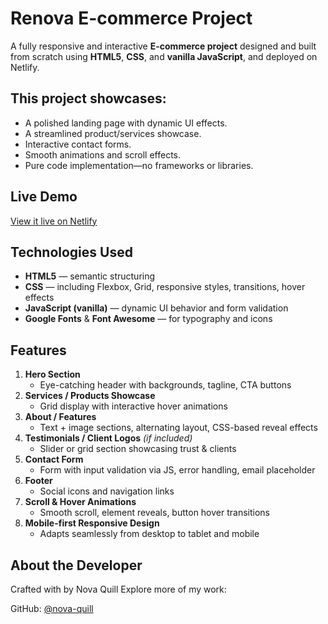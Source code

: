 # Renova E-commerce Project

A fully responsive and interactive **E-commerce project** designed and built from scratch using **HTML5**, **CSS**, and **vanilla JavaScript**, and deployed on Netlify.

## This project showcases:
- A polished landing page with dynamic UI effects.
- A streamlined product/services showcase.
- Interactive contact forms.
- Smooth animations and scroll effects.
- Pure code implementation—no frameworks or libraries.

## Live Demo

[View it live on Netlify](https://renova-for-e-commerce.netlify.app)

## Technologies Used
- **HTML5** — semantic structuring
- **CSS** — including Flexbox, Grid, responsive styles, transitions, hover effects
- **JavaScript (vanilla)** — dynamic UI behavior and form validation
- **Google Fonts** & **Font Awesome** — for typography and icons

## Features
1. **Hero Section**
   - Eye-catching header with backgrounds, tagline, CTA buttons
2. **Services / Products Showcase**
   - Grid display with interactive hover animations
3. **About / Features**
   - Text + image sections, alternating layout, CSS-based reveal effects
4. **Testimonials / Client Logos** *(if included)*
   - Slider or grid section showcasing trust & clients
5. **Contact Form**
   - Form with input validation via JS, error handling, email placeholder
6. **Footer**
   - Social icons and navigation links
7. **Scroll & Hover Animations**
   - Smooth scroll, element reveals, button hover transitions
8. **Mobile-first Responsive Design**
   - Adapts seamlessly from desktop to tablet and mobile

## About the Developer
Crafted with by Nova Quill
Explore more of my work:

GitHub: [@nova-quill](https://github.com/nova-quill)


